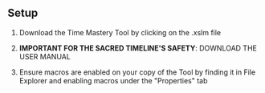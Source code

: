 ## Setup

1. Download the Time Mastery Tool by clicking on the .xslm file

2. **IMPORTANT FOR THE SACRED TIMELINE'S SAFETY**: DOWNLOAD THE USER MANUAL

3. Ensure macros are enabled on your copy of the Tool by finding it in File Explorer and enabling macros under the "Properties" tab

